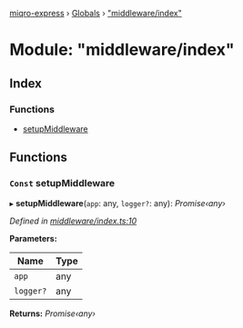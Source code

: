 [miqro-express](../README.md) › [Globals](../globals.md) › ["middleware/index"](_middleware_index_.md)

# Module: "middleware/index"

## Index

### Functions

* [setupMiddleware](_middleware_index_.md#const-setupmiddleware)

## Functions

### `Const` setupMiddleware

▸ **setupMiddleware**(`app`: any, `logger?`: any): *Promise‹any›*

*Defined in [middleware/index.ts:10](https://github.com/claukers/miqro-express/blob/47304ab/src/middleware/index.ts#L10)*

**Parameters:**

Name | Type |
------ | ------ |
`app` | any |
`logger?` | any |

**Returns:** *Promise‹any›*
